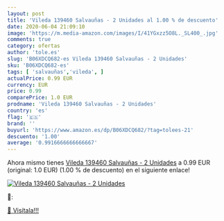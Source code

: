 ```yaml
---
layout: post
title: 'Vileda 139460 Salvauñas - 2 Unidades al 1.00 % de descuento'
date: 2020-06-04 21:09:10
image: 'https://m.media-amazon.com/images/I/41YGxzz5O8L._SL400_.jpg'
comments: true
category: ofertas
author: 'tole.es'
slug: 'B06XDCQ682-es Vileda 139460 Salvauñas - 2 Unidades'
sku: 'B06XDCQ682-es'
tags: [ 'salvauñas','vileda', ]
actualPrice: 0.99 EUR
currency: EUR
price: 0.99
comparePrice: 1.0 EUR
prodname: 'Vileda 139460 Salvauñas - 2 Unidades'
country: 'es'
flag: '🇪🇸'
brand: ''
buyurl: 'https://www.amazon.es/dp/B06XDCQ682/?tag=tolees-21'
descuento: '1.00'
average: '0.9916666666666667'
---
```


Ahora mismo tienes [Vileda 139460 Salvauñas - 2 Unidades](https://www.amazon.es/dp/B06XDCQ682/?tag=tolees-21) a 0.99 EUR (original: 1.0 EUR) (1.00 %  de descuento) en el siguiente enlace!

[![Vileda 139460 Salvauñas - 2 Unidades](https://m.media-amazon.com/images/I/41YGxzz5O8L._SL400_.jpg)](https://www.amazon.es/dp/B06XDCQ682/?tag=tolees-21)

🔎:


[🛒 Visítala!!!](https://www.amazon.es/dp/B06XDCQ682/?tag=tolees-21)
